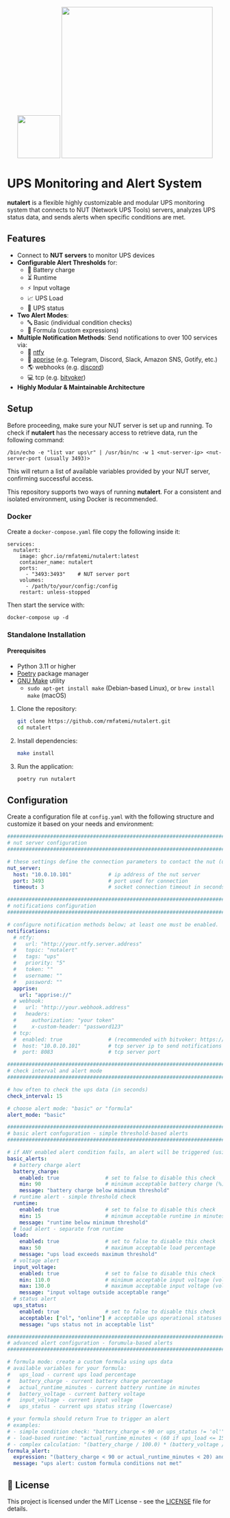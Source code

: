 <p align="center">
  <img src="https://github.com/user-attachments/assets/1c35f7da-0c58-4842-9b67-3f233edb2b13" width="100">
  <img src="https://github.com/user-attachments/assets/ca070ec4-b918-48f5-a201-e9ec2141cc65" width="353">
</p>

# UPS Monitoring and Alert System

**nutalert** is a flexible highly customizable and modular UPS monitoring system that connects to NUT (Network UPS Tools) servers, analyzes UPS status data, and sends alerts when specific conditions are met.

## Features
- Connect to **NUT servers** to monitor UPS devices  
- **Configurable Alert Thresholds** for:
  - 🔋 Battery charge
  - ⏳ Runtime
  - ⚡ Input voltage
  - 📈 UPS Load
  - 🔄 UPS status  
- **Two Alert Modes**:
  - 🔤 Basic (individual condition checks)
  - 🧮 Formula (custom expressions)  
- **Multiple Notification Methods**: Send notifications to over 100 services via:  
  - 📢 [ntfy](https://ntfy.sh/)
  - 🔔 [apprise](https://github.com/caronc/apprise) (e.g. Telegram, Discord, Slack, Amazon SNS, Gotify, etc.)
  - 🌎 webhooks (e.g. [discord](https://discord.com/developers/docs/resources/webhook))
  - 💻 tcp (e.g. [bitvoker](https://github.com/rmfatemi/bitvoker))
- **Highly Modular & Maintainable Architecture**  


## Setup
Before proceeding, make sure your NUT server is set up and running. To check if **nutalert** has the necessary access to retrieve data, run the following command:

`/bin/echo -e "list var ups\r" | /usr/bin/nc -w 1 <nut-server-ip> <nut-server-port (usually 3493)>`

This will return a list of available variables provided by your NUT server, confirming successful access.

This repository supports two ways of running **nutalert**. For a consistent and isolated environment, using Docker is recommended.
### Docker

Create a `docker-compose.yaml` file copy the following inside it:

```
services:
  nutalert:
    image: ghcr.io/rmfatemi/nutalert:latest
    container_name: nutalert
    ports:
      - "3493:3493"    # NUT server port
    volumes:
      - /path/to/your/config:/config
    restart: unless-stopped
```
Then start the service with:
```
docker-compose up -d
```
### Standalone Installation
#### Prerequisites

- Python 3.11 or higher
- [Poetry](https://python-poetry.org/docs/#installation) package manager
- [GNU Make](https://www.gnu.org/software/make/) utility
  -    `sudo apt-get install make` (Debian-based Linux), or `brew install make` (macOS)
1. Clone the repository:
    ```bash
    git clone https://github.com/rmfatemi/nutalert.git
    cd nutalert
    ```

2. Install dependencies:
    ```bash
    make install
    ```

3. Run the application:
    ```bash
    poetry run nutalert
    ```

## Configuration

Create a configuration file at `config.yaml` with the following structure and customize it based on your needs and environment:

```yaml
###############################################################################
# nut server configuration
###############################################################################

# these settings define the connection parameters to contact the nut (ups) server
nut_server:
  host: "10.0.10.101"            # ip address of the nut server
  port: 3493                     # port used for connection
  timeout: 3                     # socket connection timeout in seconds

###############################################################################
# notifications configuration
###############################################################################

# configure notification methods below; at least one must be enabled.
notifications:
  # ntfy:
  #   url: "http://your.ntfy.server.address"
  #   topic: "nutalert"
  #   tags: "ups"
  #   priority: "5"
  #   token: ""
  #   username: ""
  #   password: ""
  apprise:
    url: "apprise://"
  # webhook:
  #   url: "http://your.webhook.address"
  #   headers:
  #     authorization: "your token"
  #     x-custom-header: "password123"
  # tcp:
  #  enabled: true               # (recommended with bitvoker: https://github.com/rmfatemi/bitvoker)
  #  host: "10.0.10.101"         # tcp server ip to send notifications
  #  port: 8083                  # tcp server port

###############################################################################
# check interval and alert mode
###############################################################################

# how often to check the ups data (in seconds)
check_interval: 15

# choose alert mode: "basic" or "formula"
alert_mode: "basic"

###############################################################################
# basic alert confuguration - simple threshold-based alerts
###############################################################################

# if ANY enabled alert condition fails, an alert will be triggered (using OR logic)
basic_alerts:
  # battery charge alert
  battery_charge:
    enabled: true               # set to false to disable this check
    min: 90                     # minimum acceptable battery charge (%)
    message: "battery charge below minimum threshold"
  # runtime alert - simple threshold check
  runtime:
    enabled: true               # set to false to disable this check
    min: 15                     # minimum acceptable runtime in minutes
    message: "runtime below minimum threshold"
  # load alert - separate from runtime
  load:
    enabled: true               # set to false to disable this check
    max: 50                     # maximum acceptable load percentage
    message: "ups load exceeds maximum threshold"
  # voltage alert
  input_voltage:
    enabled: true               # set to false to disable this check
    min: 110.0                  # minimum acceptable input voltage (volts)
    max: 130.0                  # maximum acceptable input voltage (volts)
    message: "input voltage outside acceptable range"
  # status alert
  ups_status:
    enabled: true               # set to false to disable this check
    acceptable: ["ol", "online"] # acceptable ups operational statuses
    message: "ups status not in acceptable list"

###############################################################################
# advanced alert configuration - forumula-based alerts
###############################################################################

# formula mode: create a custom formula using ups data
# available variables for your formula:
#   ups_load - current ups load percentage
#   battery_charge - current battery charge percentage
#   actual_runtime_minutes - current battery runtime in minutes
#   battery_voltage - current battery voltage
#   input_voltage - current input voltage
#   ups_status - current ups status string (lowercase)

# your formula should return True to trigger an alert
# examples:
# - simple condition check: "battery_charge < 90 or ups_status != 'ol'"
# - load-based runtime: "actual_runtime_minutes < (60 if ups_load <= 15 else (30 if ups_load >= 50 else 60 - (ups_load * 0.6)))"
# - complex calculation: "(battery_charge / 100.0) * (battery_voltage / input_voltage) * (actual_runtime_minutes / 60) < 0.5"
formula_alert:
  expression: "(battery_charge < 90 or actual_runtime_minutes < 20) and ups_load > 20"
  message: "ups alert: custom formula conditions not met"
```

## 📄 License

This project is licensed under the MIT License - see the [LICENSE](https://github.com/rmfatemi/nutalert/blob/master/LICENSE) file for details.

